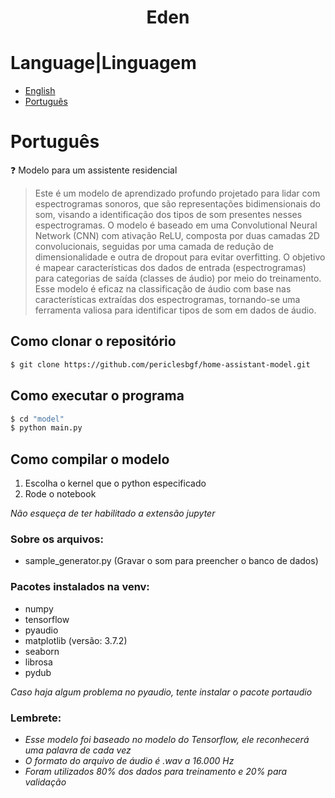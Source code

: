 <h1 align="center">Eden</h1>

# Language|Linguagem
- [English](#english)
- [Português](#português)

# Português
:question: Modelo para um assistente residencial
> Este é um modelo de aprendizado profundo projetado para lidar com espectrogramas sonoros, que são representações bidimensionais do som, visando a identificação dos tipos de som presentes nesses espectrogramas. O modelo é baseado em uma Convolutional Neural Network (CNN) com ativação ReLU, composta por duas camadas 2D convolucionais, seguidas por uma camada de redução de dimensionalidade e outra de dropout para evitar overfitting. O objetivo é mapear características dos dados de entrada (espectrogramas) para categorias de saída (classes de áudio) por meio do treinamento. Esse modelo é eficaz na classificação de áudio com base nas características extraídas dos espectrogramas, tornando-se uma ferramenta valiosa para identificar tipos de som em dados de áudio.
## Como clonar o repositório
```bash
$ git clone https://github.com/periclesbgf/home-assistant-model.git
```
## Como executar o programa
```bash
$ cd "model" 
$ python main.py
```
## Como compilar o modelo
1. Escolha o kernel que o python especificado
2. Rode o notebook

*Não esqueça de ter habilitado a extensão jupyter*
### Sobre os arquivos:
- sample_generator.py (Gravar o som para preencher o banco de dados)
### Pacotes instalados na venv:
- numpy
- tensorflow
- pyaudio
- matplotlib (versão: 3.7.2)
- seaborn
- librosa
- pydub

*Caso haja algum problema no pyaudio, tente instalar o pacote portaudio*
### Lembrete:
- *Esse modelo foi baseado no modelo do Tensorflow, ele reconhecerá uma palavra de cada vez*
- *O formato do arquivo de áudio é .wav a 16.000 Hz*
- *Foram utilizados 80% dos dados para treinamento e 20% para validação*
